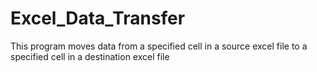 # Excel_Data_Transfer
This program moves data from a specified cell in a source excel file to a specified cell in a destination excel file
